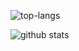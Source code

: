 <!--
### Hi there 👋


**ananan37326/ananan37326** is a ✨ _special_ ✨ repository because its `README.md` (this file) appears on your GitHub profile.

Here are some ideas to get you started:

- 🔭 I’m currently working on ...
- 🌱 I’m currently learning ...
- 👯 I’m looking to collaborate on ...
- 🤔 I’m looking for help with ...
- 💬 Ask me about ...
- 📫 How to reach me: ...
- 😄 Pronouns: ...
- ⚡ Fun fact: ...


<img src = "https://github.com/ananan37326/ananan37326/blob/main/header.png">
-->

![top-langs](https://github-readme-stats.vercel.app/api/top-langs?username=ananan37326&show_icons=true&theme=radical)

![github stats](https://github-readme-stats.vercel.app/api?username=ananan37326&count_private=true&show_icons=true&theme=radical)
